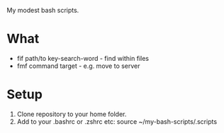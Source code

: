 My modest bash scripts.

# What

* fif path/to key-search-word - find within files
* fmf command target - e.g. move to server

# Setup

1. Clone repository to your home folder.
2. Add to your .bashrc or .zshrc etc: 
    source ~/my-bash-scripts/.scripts


